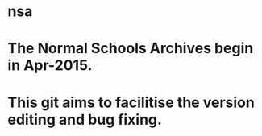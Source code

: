 # nsa
# The Normal Schools Archives begin in Apr-2015.
# This git aims to facilitise the version editing and bug fixing.
